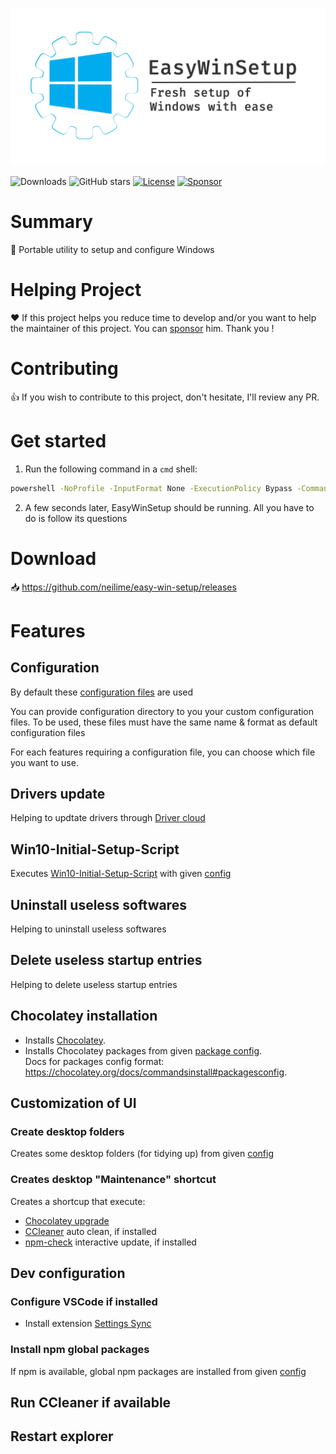 <p align="center">
  <a href="https://github.com/neilime/easy-win-setup" target="_blank"><img src="resources/banner.jpg" width="600"></a>
</p>

![Downloads](https://img.shields.io/github/downloads/neilime/easy-win-setup/total)
![GitHub stars](https://img.shields.io/github/stars/neilime/easy-win-setup)
[![License](https://img.shields.io/github/license/neilime/easy-win-setup)](https://github.com/neilime/easy-win-setup/blob/master/LICENSE)
[![Sponsor](https://img.shields.io/badge/%E2%9D%A4-Sponsor-ff69b4)](https://github.com/sponsors/neilime) 

# Summary

📢 Portable utility to setup and configure Windows

# Helping Project

❤️ If this project helps you reduce time to develop and/or you want to help the maintainer of this project. You can [sponsor](https://github.com/sponsors/neilime) him. Thank you !

# Contributing

👍 If you wish to contribute to this project, don't hesitate, I'll review any PR.

# Get started

1. Run the following command in a `cmd` shell:

```cmd
powershell -NoProfile -InputFormat None -ExecutionPolicy Bypass -Command "Set-ExecutionPolicy Bypass -Scope Process -Force; iex ((New-Object System.Net.WebClient).DownloadString('https://github.com/neilime/easy-win-setup/releases/latest/download/install.ps1'))"
```
2. A few seconds later, EasyWinSetup should be running. All you have to do is follow its questions

# Download

📥 https://github.com/neilime/easy-win-setup/releases

# Features

## Configuration

By default these [configuration files](src/config) are used

You can provide configuration directory to you your custom configuration files.
To be used, these files must have the same name & format as default configuration files 

For each features requiring a configuration file, you can choose which file you want to use.

## Drivers update

Helping to updtate drivers through [Driver cloud](https://www.driverscloud.com/)

## Win10-Initial-Setup-Script 

Executes [Win10-Initial-Setup-Script](https://github.com/Disassembler0/Win10-Initial-Setup-Script/) with given [config](src/config/initial-setup.config)

## Uninstall useless softwares

Helping to uninstall useless softwares

## Delete useless startup entries

Helping to delete useless startup entries

## Chocolatey installation

* Installs [Chocolatey](https://chocolatey.org/).
* Installs Chocolatey packages from given [package config](src/config/chocolatey.config). \
Docs for packages config format: https://chocolatey.org/docs/commandsinstall#packagesconfig.

## Customization of UI

### Create desktop folders

Creates some desktop folders (for tidying up) from given [config](src/config/desktop-folders.config)

### Creates desktop "Maintenance" shortcut

Creates a shortcup that execute:
- [Chocolatey upgrade](https://chocolatey.org/docs/commands-upgrade)
- [CCleaner](https://www.ccleaner.com) auto clean, if installed
- [npm-check](https://www.npmjs.com/package/npm-check) interactive update, if installed

## Dev configuration

### Configure VSCode if installed

- Install extension [Settings Sync](https://marketplace.visualstudio.com/items?itemName=Shan.code-settings-sync)

### Install npm global packages

If npm is available, global npm packages are installed from given [config](src/config/npm.config) 

## Run CCleaner if available

## Restart explorer
